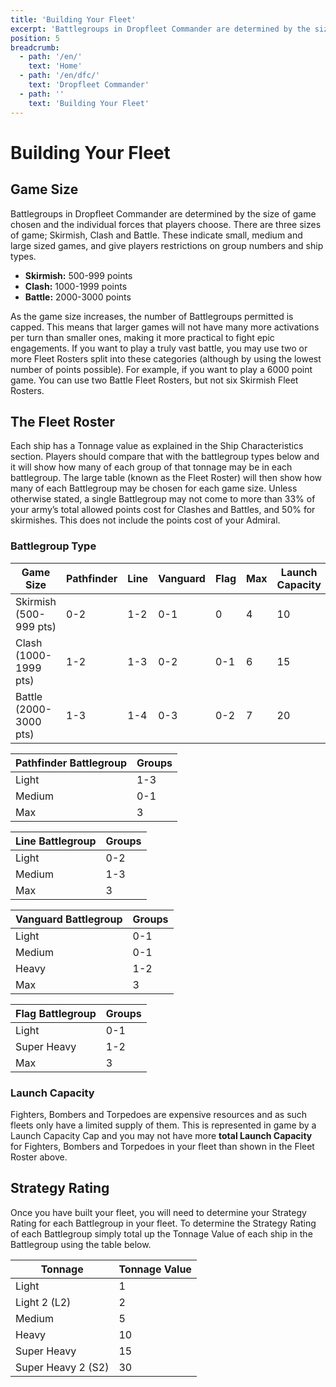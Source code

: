 ```yaml
---
title: 'Building Your Fleet'
excerpt: 'Battlegroups in Dropfleet Commander are determined by the size of game chosen and the individual forces that players choose.'
position: 5
breadcrumb:
  - path: '/en/'
    text: 'Home'
  - path: '/en/dfc/'
    text: 'Dropfleet Commander'
  - path: ''
    text: 'Building Your Fleet'
---
```


# Building Your Fleet

## Game Size

Battlegroups in Dropfleet Commander are determined by the size of game chosen and the individual forces that players choose. There are three sizes of game; Skirmish, Clash and Battle. These indicate small, medium and large sized games, and give players restrictions on group numbers and ship types.

* **Skirmish:** 500-999 points
* **Clash:** 1000-1999 points
* **Battle:** 2000-3000 points

As the game size increases, the number of Battlegroups permitted is capped. This means that larger games will not have many more activations per turn than smaller ones, making it more practical to fight epic engagements. If you want to play a truly vast battle, you may use two or more Fleet Rosters split into these categories (although by using the lowest number of points possible). For example, if you want to play a 6000 point game. You can use two  Battle  Fleet Rosters, but not six  Skirmish  Fleet Rosters.

## The Fleet Roster

Each ship has a Tonnage value as explained in the Ship Characteristics section. Players should compare that with the battlegroup types below and it will show how many of each group of that tonnage may be in each battlegroup. The large table (known as the Fleet Roster) will then show how many of each Battlegroup may be chosen for each game size. Unless otherwise stated, a single Battlegroup may not come to more than 33% of your army’s total allowed points cost for Clashes and Battles, and 50% for skirmishes. This does not include the points cost of your Admiral.

### Battlegroup Type

<table>
  <thead>
    <th>Game Size</th>
    <th>Pathfinder</th>
    <th>Line</th>
    <th>Vanguard</th>
    <th>Flag</th>
    <th>Max</th>
    <th>Launch Capacity</th>
  </thead>
  <tbody>
    <tr>
      <td>Skirmish (500-999 pts)</td>
      <td>0-2</td>
      <td>1-2</td>
      <td>0-1</td>
      <td>0</td>
      <td>4</td>
      <td>10</td>
    </tr>
    <tr>
      <td>Clash (1000-1999 pts)</td>
      <td>1-2</td>
      <td>1-3</td>
      <td>0-2</td>
      <td>0-1</td>
      <td>6</td>
      <td>15</td>
    </tr>
    <tr>
      <td>Battle (2000-3000 pts)</td>
      <td>1-3</td>
      <td>1-4</td>
      <td>0-3</td>
      <td>0-2</td>
      <td>7</td>
      <td>20</td>
    </tr>
  </tbody>
</table>

<table>
  <thead>
    <th>Pathfinder Battlegroup</th>
    <th>Groups</th>
  </thead>
  <tbody>
    <tr>
      <td>Light</td>
      <td>1-3</td>
    </tr>
    <tr>
      <td>Medium</td>
      <td>0-1</td>
    </tr>
    <tr>
      <td>Max</td>
      <td>3</td>
    </tr>
  </tbody>
</table>

<table>
  <thead>
    <th>Line Battlegroup</th>
    <th>Groups</th>
  </thead>
  <tbody>
    <tr>
      <td>Light</td>
      <td>0-2</td>
    </tr>
    <tr>
      <td>Medium</td>
      <td>1-3</td>
    </tr>
    <tr>
      <td>Max</td>
      <td>3</td>
    </tr>
  </tbody>
</table>

<table>
  <thead>
    <th>Vanguard Battlegroup</th>
    <th>Groups</th>
  </thead>
  <tbody>
    <tr>
      <td>Light</td>
      <td>0-1</td>
    </tr>
    <tr>
      <td>Medium</td>
      <td>0-1</td>
    </tr>
    <tr>
      <td>Heavy</td>
      <td>1-2</td>
    </tr>
    <tr>
      <td>Max</td>
      <td>3</td>
    </tr>
  </tbody>
</table>

<table>
  <thead>
    <th>Flag Battlegroup</th>
    <th>Groups</th>
  </thead>
  <tbody>
    <tr>
      <td>Light</td>
      <td>0-1</td>
    </tr>
    <tr>
      <td>Super Heavy</td>
      <td>1-2</td>
    </tr>
    <tr>
      <td>Max</td>
      <td>3</td>
    </tr>
  </tbody>
</table>

### Launch Capacity

Fighters, Bombers and Torpedoes are expensive resources and as such fleets only have a limited supply of them. This is represented in game by a Launch Capacity Cap and you may not have more **total Launch Capacity** for Fighters, Bombers and Torpedoes in your fleet than shown in the Fleet Roster above.

## Strategy Rating

Once you have built your fleet, you will need to determine your Strategy Rating for each Battlegroup in your fleet. To determine the Strategy Rating of each Battlegroup simply total up the Tonnage Value of each ship in the Battlegroup using the table below.

<table>
  <thead>
    <th>Tonnage</th>
    <th>Tonnage Value</th>
  </thead>
  <tbody>
    <tr>
      <td>Light</td>
      <td>1</td>
    </tr>
    <tr>
      <td>Light 2 (L2)</td>
      <td>2</td>
    </tr>
    <tr>
      <td>Medium</td>
      <td>5</td>
    </tr>
    <tr>
      <td>Heavy</td>
      <td>10</td>
    </tr>
    <tr>
      <td>Super Heavy</td>
      <td>15</td>
    </tr>
    <tr>
      <td>Super Heavy 2 (S2)</td>
      <td>30</td>
    </tr>
  </tbody>
</table>
